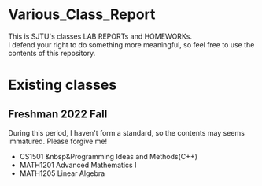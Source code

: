 # Various_Class_Report
This is SJTU's classes LAB REPORTs and HOMEWORKs.  
I defend your right to do something more meaningful, so feel free to use the contents of this repository.  

# Existing classes
## Freshman 2022 Fall
During this period, I haven't form a standard, so the contents may seems immatured. Please forgive me!
* CS1501      &nbsp&Programming Ideas and Methods(C++)
* MATH1201    Advanced Mathematics I
* MATH1205    Linear Algebra
